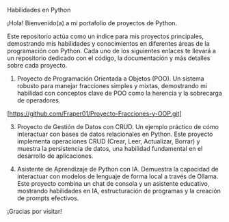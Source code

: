 Habilidades en Python

¡Hola! Bienvenido(a) a mi portafolio de proyectos de Python.

Este repositorio actúa como un índice para mis proyectos principales, demostrando mis habilidades y conocimientos en diferentes áreas de la programación con Python. Cada uno de los siguientes enlaces te llevará a un repositorio dedicado con el código, la documentación y más detalles sobre cada proyecto.

1. Proyecto de Programación Orientada a Objetos (POO).
Un sistema robusto para manejar fracciones simples y mixtas, demostrando mi habilidad con conceptos clave de POO como la herencia y la sobrecarga de operadores.

[https://github.com/Fraper01/Proyecto-Fracciones-y-OOP.git]

3. Proyecto de Gestión de Datos con CRUD.
Un ejemplo práctico de cómo interactuar con bases de datos relacionales en Python. Este proyecto implementa operaciones CRUD (Crear, Leer, Actualizar, Borrar) y muestra la persistencia de datos, una habilidad fundamental en el desarrollo de aplicaciones.

4. Asistente de Aprendizaje de Python con IA.
Demuestra la capacidad de interactuar con modelos de lenguaje de forma local a través de Ollama. Este proyecto combina un chat de consola y un asistente educativo, mostrando habilidades en IA, estructuración de programas y la creación de prompts efectivos.

¡Gracias por visitar!
